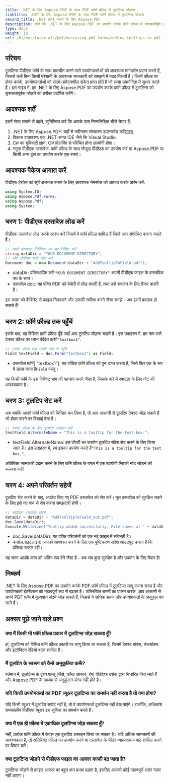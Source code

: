 ```yaml
---
title: .NET के लिए Aspose.PDF के साथ PDF फ़ॉर्म फ़ील्ड में टूलटिप्स जोड़ना
linktitle: .NET के लिए Aspose.PDF के साथ PDF फ़ॉर्म फ़ील्ड में टूलटिप्स जोड़ना
second_title: .NET API संदर्भ के लिए Aspose.PDF
description: जानें कि .NET के लिए Aspose.PDF का उपयोग करके फ़ॉर्म फ़ील्ड में जानकारीपूर्ण टूलटिप्स जोड़कर अपने PDF फ़ॉर्म की उपयोगिता को कैसे बेहतर बनाया जाए। यह चरण-दर-चरण मार्गदर्शिका आपको प्रक्रिया के बारे में बताती है।
type: docs
weight: 10
url: /hi/net/tutorials/pdf/mastering-pdf-forms/adding-tooltips-to-pdf-form-fields/
---
```

## परिचय

टूलटिप्स पीडीएफ फॉर्म के साथ बातचीत करने वाले उपयोगकर्ताओं को आवश्यक मार्गदर्शन प्रदान करते हैं, जिससे उन्हें बिना किसी परेशानी के आवश्यक जानकारी को समझने में मदद मिलती है। किसी फ़ील्ड पर होवर करके, उपयोगकर्ताओं को संदर्भ-संवेदनशील संकेत प्राप्त होते हैं जो समग्र उपयोगिता में सुधार करते हैं। इस गाइड में, हम .NET के लिए Aspose.PDF का उपयोग करके फ़ॉर्म फ़ील्ड में टूलटिप्स को कुशलतापूर्वक जोड़ने का तरीका प्रदर्शित करेंगे।

## आवश्यक शर्तें

इसमें गोता लगाने से पहले, सुनिश्चित करें कि आपके पास निम्नलिखित चीजें तैयार हैं:

1.  .NET के लिए Aspose.PDF: यहाँ से नवीनतम संस्करण डाउनलोड करें[साइट](https://releases.aspose.com/pdf/net/).
2. विकास वातावरण: एक .NET-संगत IDE जैसे कि Visual Studio.
3. C# का बुनियादी ज्ञान: C# प्रोग्रामिंग से परिचित होना उपयोगी होगा।
4. नमूना पीडीएफ दस्तावेज़: फॉर्म फ़ील्ड के साथ मौजूदा पीडीएफ का उपयोग करें या Aspose.PDF या किसी अन्य टूल का उपयोग करके एक बनाएं।

## आवश्यक पैकेज आयात करें

पीडीएफ हेरफेर को सुविधाजनक बनाने के लिए आवश्यक नेमस्पेस को आयात करके प्रारंभ करें:

```csharp
using System.IO;
using Aspose.Pdf.Forms;
using Aspose.Pdf;
using System;
```

## चरण 1: पीडीएफ दस्तावेज़ लोड करें

पीडीएफ दस्तावेज़ लोड करके आरंभ करें जिसमें वे फ़ॉर्म फ़ील्ड शामिल हैं जिन्हें आप संशोधित करना चाहते हैं।

```csharp
// अपने दस्तावेज़ निर्देशिका का पथ निर्दिष्ट करें
string dataDir = "YOUR DOCUMENT DIRECTORY";
// स्रोत पीडीएफ फॉर्म लोड करें
Document doc = new Document(dataDir + "AddTooltipToField.pdf");
```

-  dataDir: प्रतिस्थापित करें`"YOUR DOCUMENT DIRECTORY"` अपनी पीडीएफ फाइल के वास्तविक पथ के साथ।
- दस्तावेज़ doc: यह पंक्ति PDF को मेमोरी में लोड करती है, तथा उसे संपादन के लिए तैयार करती है।

इस कदम को कैबिनेट से फाइल निकालने और उसकी समीक्षा करने जैसा समझें - अब इसमें बदलाव हो सकते हैं!

## चरण 2: फ़ॉर्म फ़ील्ड तक पहुँचें

 इसके बाद, वह विशिष्ट फ़ॉर्म फ़ील्ड ढूँढें जहाँ आप टूलटिप जोड़ना चाहते हैं। इस उदाहरण में, हम नाम वाले टेक्स्ट फ़ील्ड पर ध्यान केंद्रित करेंगे`"textbox1"`.

```csharp
// टेक्स्ट फ़ील्ड तक उसके नाम से पहुँचें
Field textField = doc.Form["textbox1"] as Field;
```

- दस्तावेज़ फ़ॉर्म[ "textbox1"]: यह वांछित फ़ॉर्म फ़ील्ड को पुनः प्राप्त करता है, जिसे फिर एक के रूप में डाला जाता है`Field` वस्तु। 

यह किसी फॉर्म के उस विशिष्ट भाग की पहचान करने जैसा है, जिसके बारे में स्पष्टता के लिए नोट की आवश्यकता है।

## चरण 3: टूलटिप सेट करें

अब जबकि आपने फॉर्म फ़ील्ड को चिन्हित कर लिया है, तो आप आसानी से टूलटिप टेक्स्ट जोड़ सकते हैं जो होवर करने पर दिखाई देता है।

```csharp
// टेक्स्ट फ़ील्ड के लिए टूलटिप असाइन करें
textField.AlternateName = "This is a tooltip for the text box.";
```

-  textField.AlternateName: इस प्रॉपर्टी का उपयोग टूलटिप संदेश सेट करने के लिए किया जाता है। इस उदाहरण में, हम इसका उपयोग करते हैं`"This is a tooltip for the text box."`.

अतिरिक्त जानकारी प्रदान करने के लिए फॉर्म फ़ील्ड के बगल में एक उपयोगी स्टिकी नोट जोड़ने की कल्पना करें!

## चरण 4: अपने परिवर्तन सहेजें

टूलटिप सेट करने के बाद, अपडेट किए गए PDF दस्तावेज़ को सेव करें। मूल दस्तावेज़ को सुरक्षित रखने के लिए इसे नए नाम से सेव करना समझदारी होगी।

```csharp
// संशोधित दस्तावेज़ सहेजें
dataDir = dataDir + "AddTooltipToField_out.pdf";
doc.Save(dataDir);
Console.WriteLine("Tooltip added successfully. File saved at " + dataDir);
```

- doc.Save(dataDir): यह पंक्ति परिवर्तनों को एक नई फ़ाइल में सहेजती है।
- कंसोल.राइटलाइन: आपको आश्वस्त करने के लिए एक पुष्टिकरण संदेश आउटपुट करता है कि प्रक्रिया सफल रही।

यह चरण आपके काम को अंतिम रूप देने जैसा है - अब सब कुछ सुरक्षित है और उपयोग के लिए तैयार है!

## निष्कर्ष

.NET के लिए Aspose.PDF का उपयोग करके PDF फ़ॉर्म फ़ील्ड में टूलटिप्स लागू करना सरल है और उपयोगकर्ता इंटरैक्शन को महत्वपूर्ण रूप से बढ़ाता है। उल्लिखित चरणों का पालन करके, आप आसानी से अपने PDF फ़ॉर्म में मूल्यवान संदर्भ जोड़ सकते हैं, जिससे वे अधिक सहज और उपयोगकर्ता के अनुकूल बन जाते हैं।

## अक्सर पूछे जाने वाले प्रश्न

### क्या मैं किसी भी फॉर्म फ़ील्ड प्रकार में टूलटिप्स जोड़ सकता हूँ?
हां, टूलटिप्स को विभिन्न फॉर्म फ़ील्ड प्रकारों पर लागू किया जा सकता है, जिसमें टेक्स्ट बॉक्स, चेकबॉक्स और इंटरैक्टिव रेडियो बटन शामिल हैं।

### मैं टूलटिप के स्वरूप को कैसे अनुकूलित करूँ?
वर्तमान में, टूलटिप्स के दृश्य पहलू (जैसे, फ़ॉन्ट आकार, रंग) पीडीएफ दर्शक द्वारा निर्धारित किए जाते हैं और Aspose.PDF के माध्यम से अनुकूलन योग्य नहीं होते हैं।

### यदि किसी उपयोगकर्ता का PDF व्यूअर टूलटिप्स का समर्थन नहीं करता है तो क्या होगा?
यदि किसी व्यूअर में टूलटिप सपोर्ट नहीं है, तो वे उपयोगकर्ता टूलटिप्स नहीं देख पाएंगे। हालाँकि, अधिकांश समकालीन पीडीएफ व्यूअर इस सुविधा का समर्थन करते हैं।

### क्या मैं एक ही फ़ील्ड में एकाधिक टूलटिप्स जोड़ सकता हूँ?
नहीं, प्रत्येक फ़ॉर्म फ़ील्ड में केवल एक टूलटिप असाइन किया जा सकता है। यदि अधिक जानकारी की आवश्यकता है, तो अतिरिक्त फ़ील्ड का उपयोग करने या दस्तावेज़ के भीतर व्याख्यात्मक पाठ शामिल करने पर विचार करें।

### क्या टूलटिप्स जोड़ने से पीडीएफ फाइल का आकार काफी बढ़ जाता है?
टूलटिप्स जोड़ने से फ़ाइल आकार पर बहुत कम प्रभाव पड़ता है, इसलिए आपको कोई महत्वपूर्ण अंतर नज़र नहीं आएगा।